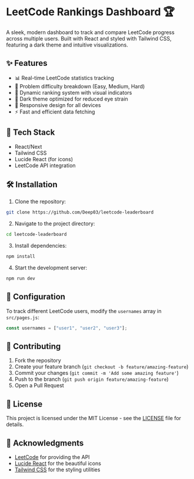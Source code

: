# LeetCode Rankings Dashboard 🏆

A sleek, modern dashboard to track and compare LeetCode progress across multiple users. Built with React and styled with Tailwind CSS, featuring a dark theme and intuitive visualizations.

## ✨ Features

- 📊 Real-time LeetCode statistics tracking
- 🎯 Problem difficulty breakdown (Easy, Medium, Hard)
- 🏅 Dynamic ranking system with visual indicators
- 🌙 Dark theme optimized for reduced eye strain
- 📱 Responsive design for all devices
- ⚡ Fast and efficient data fetching

## 🚀 Tech Stack

- React/Next
- Tailwind CSS
- Lucide React (for icons)
- LeetCode API integration

## 🛠️ Installation

1. Clone the repository:
```bash
git clone https://github.com/Deep03/leetcode-leaderboard
```

2. Navigate to the project directory:
```bash
cd leetcode-leaderboard
```

3. Install dependencies:
```bash
npm install
```

4. Start the development server:
```bash
npm run dev
```

## 🔧 Configuration

To track different LeetCode users, modify the `usernames` array in `src/pages.js`:

```javascript
const usernames = ["user1", "user2", "user3"];
```

## 🤝 Contributing

1. Fork the repository
2. Create your feature branch (`git checkout -b feature/amazing-feature`)
3. Commit your changes (`git commit -m 'Add some amazing feature'`)
4. Push to the branch (`git push origin feature/amazing-feature`)
5. Open a Pull Request

## 📝 License

This project is licensed under the MIT License - see the [LICENSE](LICENSE) file for details.

## 🙏 Acknowledgments

- [LeetCode](https://leetcode.com/) for providing the API
- [Lucide React](https://lucide.dev/) for the beautiful icons
- [Tailwind CSS](https://tailwindcss.com/) for the styling utilities
